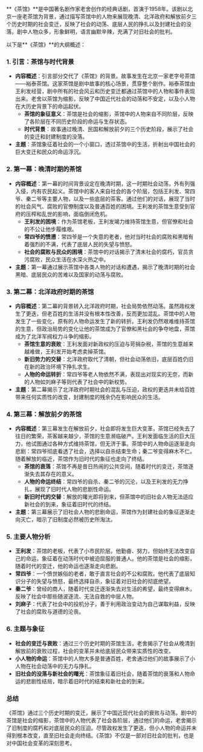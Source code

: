 **《茶馆》**是中国著名剧作家老舍创作的经典话剧，首演于1958年。该剧以北京一座老茶馆为背景，通过描写茶馆中的人物来展现晚清、北洋政府和解放前夕三个历史时期的社会变迁，反映了社会的动荡、底层人民的挣扎以及封建社会的没落。剧中人物众多，形象鲜明，语言幽默辛辣，充满了对旧社会的批判。

以下是**《茶馆》**的大纲概述：

### 1. **引言：茶馆与时代背景**
- **内容概述**：引言部分交代了《茶馆》的背景。故事发生在北京一家老字号茶馆——裕泰茶馆。这家茶馆是剧中故事的核心场景，贯穿整个剧作。裕泰茶馆由王利发经营，剧中所有的社会风云和历史变迁都通过茶馆中的人物和事件表现出来。老舍以茶馆为缩影，反映了中国近代社会的动荡和不安定，以及小人物在大历史背景下的命运起伏。
  - **茶馆的象征意义**：茶馆是社会的缩影，茶馆中的人物来自不同阶层，反映了各阶层在不同历史阶段的命运与生存状态。
  - **时代背景**：故事通过晚清、民国和解放前夕的三个历史阶段，展示了社会的变迁和封建制度的没落。
- **主题**：茶馆象征着社会的一个小窗口，透过茶馆中的生活，折射出中国社会的巨大变迁和民众的命运浮沉。

### 2. **第一幕：晚清时期的茶馆**
- **内容概述**：第一幕的时间背景设定在晚清时期，这一时期社会动荡，外有列强入侵，内有农民起义。茶馆中的客人来自社会的各个阶层，包括王利发、常四爷、秦二爷等主要人物，以及一些底层的茶客。通过他们的对话，展现了当时的社会风气、腐败的官僚制度以及普通百姓的困境。王利发的茶馆生意受到官府的压榨和乱世的影响，面临倒闭危机。
  - **王利发的困境**：作为茶馆老板，王利发竭力维持茶馆生意，但官僚和社会的不公让他步履维艰。
  - **常四爷的愤懑**：常四爷是一个失意的老者，他对当时社会的腐败和黑暗有着强烈的不满，代表了底层人民的失望与愤怒。
  - **社会的腐败与民众的困境**：茶馆中的对话揭示了清末社会的腐朽，官员贪污腐败，民众生活在水深火热之中。
- **主题**：第一幕通过展示茶馆中各类人物的对话和遭遇，揭示了晚清时期的社会黑暗、底层民众的苦难以及国家的动荡与腐败。

### 3. **第二幕：北洋政府时期的茶馆**
- **内容概述**：第二幕的背景转入北洋政府时期，社会局势依然动荡。虽然政权发生了更迭，但老百姓的生活并没有根本性改善，反而更加混乱。茶馆中的人物发生了一些变化，原有的人物命运发生了新的转折。王利发仍然艰难维持茶馆的生意，但政治局势的变化让他的茶馆成为了官僚和黑社会的争夺地盘，茶馆成为了北洋军阀权力斗争的缩影。
  - **茶馆生意的衰败**：王利发面对新政权的压迫与苛捐杂税，茶馆的生意越来越难做，王利发开始考虑卖掉茶馆。
  - **新旧势力的交替**：北洋政府取代了清朝，但社会动荡依旧，底层百姓仍旧在新的政治环境下挣扎求生。
  - **人物的命运转折**：常四爷等老人物依然不满，表现出对现实的无奈，而新的人物如刘麻子等则代表了社会中的新权势。
- **主题**：第二幕揭示了北洋政府时期社会的混乱与压迫，政权的更迭并未给百姓带来任何实质性的改变，封建制度的残余仍在影响民众的生活。

### 4. **第三幕：解放前夕的茶馆**
- **内容概述**：第三幕发生在解放前夕，社会即将发生巨大变革，茶馆已经失去了往日的繁荣，茶客越来越少，茶馆的生意濒临破产。王利发面临生活的巨大压力，他试图通过各种方式维持茶馆，但无济于事。茶馆中的人物命运逐渐走向悲剧：常四爷彻底看透了社会，选择以自杀结束生命；秦二爷变得麻木不仁。随着解放的临近，茶馆作为旧时代的象征也走向了终结。
  - **茶馆的衰落**：茶馆不再是昔日热闹的公共空间，随着时代的变迁，茶馆逐渐失去其存在的意义。
  - **人物的命运终结**：常四爷的自杀、秦二爷的沉沦，以及王利发的无力挣扎，展现了旧时代人物的悲剧性命运。
  - **新旧时代的交替**：解放的曙光即将到来，但茶馆中的旧社会人物无法适应新社会的到来，象征着旧时代的终结。
- **主题**：第三幕展示了旧社会人物的悲剧命运，茶馆作为封建社会的象征逐渐走向灭亡，暗示了旧制度必然被历史所淘汰。

### 5. **主要人物分析**
- **王利发**：茶馆的老板，代表了小市民阶层。他勤奋、努力，但始终无法改变自己的命运，象征着在动荡时代中被迫屈服的普通人。他的茶馆是社会的缩影，随着时代的变迁，他的命运也逐渐走向悲剧。
- **常四爷**：一个愤世嫉俗的老者，敢于直言社会的不公和腐败。他代表了底层知识分子的失望与愤怒，最终选择自杀，象征着对旧社会的彻底绝望。
- **秦二爷**：曾经的商人，随着时代变迁逐渐失去对生活的希望，最终变得麻木，反映了社会中那些随波逐流、无法自救的中层人物。
- **刘麻子**：代表了社会中的投机分子，善于利用政治变动为自己谋取利益，反映了社会的腐败与道德的沦丧。

### 6. **主题与象征**
- **社会的变迁与衰败**：通过三个历史时期的茶馆生活，老舍揭示了社会从晚清到解放前的衰败过程，社会的变革并未给底层民众带来实质性的改变。
- **小人物的命运**：茶馆中的人物大多是普通百姓，老舍通过他们的故事展示了小人物在社会动荡中的无力与挣扎。
- **旧社会的没落与新社会的曙光**：茶馆象征着旧社会，随着茶馆的衰落和人物命运的悲剧性结局，暗示着旧时代的结束和新社会的到来。

### **总结**
《茶馆》通过三个历史时期的变迁，展示了中国近现代社会的衰败与动荡。剧中的茶馆是社会的缩影，茶馆中的人物代表了社会各阶层，通过他们的命运，老舍揭示了旧制度的腐朽和对底层民众的压迫。尽管政权发生了更迭，但小人物的命运并未得到根本改变，直至旧社会走向终结。《茶馆》不仅是一部对旧社会的批判，也是对中国社会变革的深刻思考。